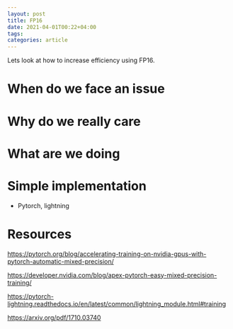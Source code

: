 ```yaml
---
layout: post
title: FP16
date: 2021-04-01T00:22+04:00
tags: 
categories: article
---
```


Lets look at how to increase efficiency using FP16.

# When do we face an issue



# Why do we really care



# What are we doing



# Simple implementation 
- Pytorch, lightning



# 




# Resources


https://pytorch.org/blog/accelerating-training-on-nvidia-gpus-with-pytorch-automatic-mixed-precision/

https://developer.nvidia.com/blog/apex-pytorch-easy-mixed-precision-training/

https://pytorch-lightning.readthedocs.io/en/latest/common/lightning_module.html#training

https://arxiv.org/pdf/1710.03740


